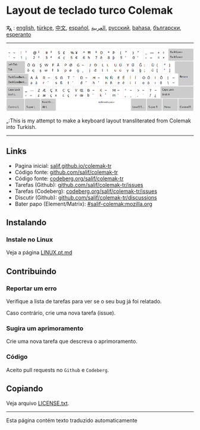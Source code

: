 # Layout de teclado turco Colemak

<span><svg xmlns="http://www.w3.org/2000/svg" width="15" height="15" fill="none"
style="vertical-align: sub;" viewBox="0 0 24 24" stroke="currentColor"
stroke-width="2" stroke-linecap="round" stroke-linejoin="round"><path
class="st0" d="M2,16c0.1,0,8-5,9-7c0.6-1.3,1-5,1-5h3H1h7V1" /><line
class="st0" x1="4" y1="8" x2="12" y2="16" /><polygon class="st0"
points="15,19 21,19 23,23 18,11 13,23 " /></svg> : [english](README.md), [türkçe](README.tr.md), [中文](README.zh-CN.md), [español](README.es.md), [العربية](README.ar.md), [русский](README.ru.md), [bahasa](README.id.md), [български](README.bg.md), [esperanto](README.eo.md)</span>

---

![Visualize o Colemak turco](./media/preview.png)

„:This is my attempt to make a keyboard layout transliterated from Colemak into Turkish.

---

## Links

* Pagina inicial: [salif.github.io/colemak-tr](https://salif.github.io/colemak-tr/)
* Código fonte: [github.com/salif/colemak-tr](https://github.com/salif/colemak-tr)
* Código fonte: [codeberg.org/salif/colemak-tr](https://codeberg.org/salif/colemak-tr)
* Tarefas (Github): [github.com/salif/colemak-tr/issues](https://github.com/salif/colemak-tr/issues)
* Tarefas (Codeberg): [codeberg.org/salif/colemak-tr/issues](https://codeberg.org/salif/colemak-tr/issues)
* Discutir (Github): [github.com/salif/colemak-tr/discussions](https://github.com/salif/colemak-tr/discussions)
* Bater papo (Element/Matrix): [#salif-colemak:mozilla.org](https://matrix.to/#/#salif-colemak:mozilla.org)

## Instalando

### Instale no Linux

Veja a página [LINUX.pt.md](./LINUX.pt.md)

## Contribuindo

### Reportar um erro

Verifique a lista de tarefas para ver se o seu bug já foi relatado.

Caso contrário, crie uma nova tarefa (issue).

### Sugira um aprimoramento

Crie uma nova tarefa que descreva o aprimoramento.

### Código

Aceito pull requests no `Github` e `Codeberg`.

## Copiando

Veja arquivo [LICENSE.txt](./LICENSE.txt).

---

Esta página contém texto traduzido automaticamente
